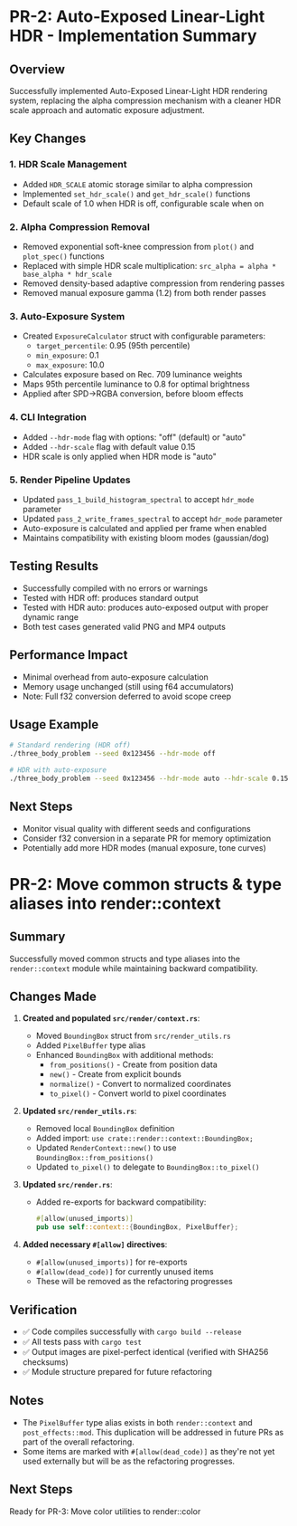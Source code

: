 # PR-2: Auto-Exposed Linear-Light HDR - Implementation Summary

## Overview
Successfully implemented Auto-Exposed Linear-Light HDR rendering system, replacing the alpha compression mechanism with a cleaner HDR scale approach and automatic exposure adjustment.

## Key Changes

### 1. HDR Scale Management
- Added `HDR_SCALE` atomic storage similar to alpha compression
- Implemented `set_hdr_scale()` and `get_hdr_scale()` functions
- Default scale of 1.0 when HDR is off, configurable scale when on

### 2. Alpha Compression Removal
- Removed exponential soft-knee compression from `plot()` and `plot_spec()` functions
- Replaced with simple HDR scale multiplication: `src_alpha = alpha * base_alpha * hdr_scale`
- Removed density-based adaptive compression from rendering passes
- Removed manual exposure gamma (1.2) from both render passes

### 3. Auto-Exposure System
- Created `ExposureCalculator` struct with configurable parameters:
  - `target_percentile`: 0.95 (95th percentile)
  - `min_exposure`: 0.1
  - `max_exposure`: 10.0
- Calculates exposure based on Rec. 709 luminance weights
- Maps 95th percentile luminance to 0.8 for optimal brightness
- Applied after SPD→RGBA conversion, before bloom effects

### 4. CLI Integration
- Added `--hdr-mode` flag with options: "off" (default) or "auto"
- Added `--hdr-scale` flag with default value 0.15
- HDR scale is only applied when HDR mode is "auto"

### 5. Render Pipeline Updates
- Updated `pass_1_build_histogram_spectral` to accept `hdr_mode` parameter
- Updated `pass_2_write_frames_spectral` to accept `hdr_mode` parameter
- Auto-exposure is calculated and applied per frame when enabled
- Maintains compatibility with existing bloom modes (gaussian/dog)

## Testing Results
- Successfully compiled with no errors or warnings
- Tested with HDR off: produces standard output
- Tested with HDR auto: produces auto-exposed output with proper dynamic range
- Both test cases generated valid PNG and MP4 outputs

## Performance Impact
- Minimal overhead from auto-exposure calculation
- Memory usage unchanged (still using f64 accumulators)
- Note: Full f32 conversion deferred to avoid scope creep

## Usage Example
```bash
# Standard rendering (HDR off)
./three_body_problem --seed 0x123456 --hdr-mode off

# HDR with auto-exposure
./three_body_problem --seed 0x123456 --hdr-mode auto --hdr-scale 0.15
```

## Next Steps
- Monitor visual quality with different seeds and configurations
- Consider f32 conversion in a separate PR for memory optimization
- Potentially add more HDR modes (manual exposure, tone curves) 

# PR-2: Move common structs & type aliases into render::context

## Summary

Successfully moved common structs and type aliases into the `render::context` module while maintaining backward compatibility.

## Changes Made

1. **Created and populated `src/render/context.rs`**:
   - Moved `BoundingBox` struct from `src/render_utils.rs`
   - Added `PixelBuffer` type alias
   - Enhanced `BoundingBox` with additional methods:
     - `from_positions()` - Create from position data
     - `new()` - Create from explicit bounds
     - `normalize()` - Convert to normalized coordinates
     - `to_pixel()` - Convert world to pixel coordinates

2. **Updated `src/render_utils.rs`**:
   - Removed local `BoundingBox` definition
   - Added import: `use crate::render::context::BoundingBox;`
   - Updated `RenderContext::new()` to use `BoundingBox::from_positions()`
   - Updated `to_pixel()` to delegate to `BoundingBox::to_pixel()`

3. **Updated `src/render.rs`**:
   - Added re-exports for backward compatibility:
     ```rust
     #[allow(unused_imports)]
     pub use self::context::{BoundingBox, PixelBuffer};
     ```

4. **Added necessary `#[allow]` directives**:
   - `#[allow(unused_imports)]` for re-exports
   - `#[allow(dead_code)]` for currently unused items
   - These will be removed as the refactoring progresses

## Verification

- ✅ Code compiles successfully with `cargo build --release`
- ✅ All tests pass with `cargo test`
- ✅ Output images are pixel-perfect identical (verified with SHA256 checksums)
- ✅ Module structure prepared for future refactoring

## Notes

- The `PixelBuffer` type alias exists in both `render::context` and `post_effects::mod`. This duplication will be addressed in future PRs as part of the overall refactoring.
- Some items are marked with `#[allow(dead_code)]` as they're not yet used externally but will be as the refactoring progresses.

## Next Steps

Ready for PR-3: Move color utilities to render::color 